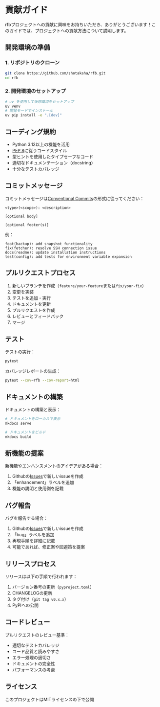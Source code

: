 # 貢献ガイド

rfbプロジェクトへの貢献に興味をお持ちいただき、ありがとうございます！このガイドでは、プロジェクトへの貢献方法について説明します。

## 開発環境の準備

### 1. リポジトリのクローン

```bash
git clone https://github.com/shotakaha/rfb.git
cd rfb
```

### 2. 開発環境のセットアップ

```bash
# uv を使用して仮想環境をセットアップ
uv venv
# 開発モードでインストール
uv pip install -e ".[dev]"
```

## コーディング規約

- Python 3.12以上の機能を活用
- [PEP 8](https://peps.python.org/pep-0008/)に従うコードスタイル
- 型ヒントを使用したタイプセーフなコード
- 適切なドキュメンテーション（docstring）
- 十分なテストカバレッジ

## コミットメッセージ

コミットメッセージは[Conventional Commits](https://www.conventionalcommits.org/)の形式に従ってください：

```
<type>(<scope>): <description>

[optional body]

[optional footer(s)]
```

例：

```
feat(backup): add snapshot functionality
fix(fetcher): resolve SSH connection issue
docs(readme): update installation instructions
test(config): add tests for environment variable expansion
```

## プルリクエストプロセス

1. 新しいブランチを作成（`feature/your-feature`または`fix/your-fix`）
2. 変更を実装
3. テストを追加・実行
4. ドキュメントを更新
5. プルリクエストを作成
6. レビューとフィードバック
7. マージ

## テスト

テストの実行：

```bash
pytest
```

カバレッジレポートの生成：

```bash
pytest --cov=rfb --cov-report=html
```

## ドキュメントの構築

ドキュメントの構築と表示：

```bash
# ドキュメントをローカルで表示
mkdocs serve

# ドキュメントをビルド
mkdocs build
```

## 新機能の提案

新機能やエンハンスメントのアイデアがある場合：

1. Githubの[Issues](https://github.com/shotakaha/rfb/issues)で新しいissueを作成
2. 「enhancement」ラベルを追加
3. 機能の説明と使用例を記載

## バグ報告

バグを報告する場合：

1. Githubの[Issues](https://github.com/shotakaha/rfb/issues)で新しいissueを作成
2. 「bug」ラベルを追加
3. 再現手順を詳細に記載
4. 可能であれば、修正案や回避策を提案

## リリースプロセス

リリースは以下の手順で行われます：

1. バージョン番号の更新（`pyproject.toml`）
2. CHANGELOGの更新
3. タグ付け（`git tag v0.x.x`）
4. PyPIへの公開

## コードレビュー

プルリクエストのレビュー基準：

- 適切なテストカバレッジ
- コード品質と読みやすさ
- エラー処理の適切さ
- ドキュメントの完全性
- パフォーマンスの考慮

## ライセンス

このプロジェクトはMITライセンスの下で公開
